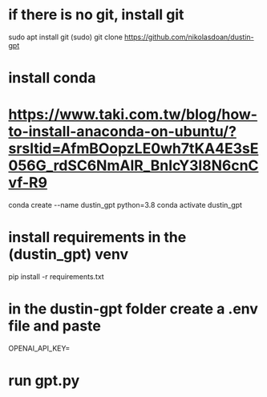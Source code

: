# if there is no git, install git
sudo apt install git 
(sudo) git clone https://github.com/nikolasdoan/dustin-gpt

# install conda
# https://www.taki.com.tw/blog/how-to-install-anaconda-on-ubuntu/?srsltid=AfmBOopzLE0wh7tKA4E3sE056G_rdSC6NmAlR_BnIcY3l8N6cnCvf-R9

conda create --name dustin_gpt python=3.8
conda activate dustin_gpt 

# install requirements in the (dustin_gpt) venv
pip install -r requirements.txt

# in the dustin-gpt folder create a .env file and paste
OPENAI_API_KEY=<your-secret-api-key>

# run gpt.py
